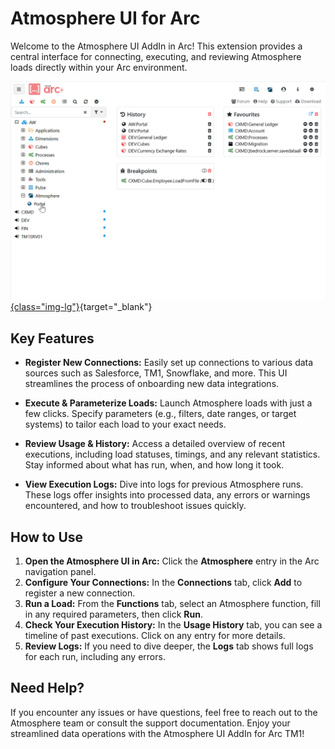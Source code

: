 # Atmosphere UI for Arc

Welcome to the Atmosphere UI AddIn in Arc!
This extension provides a central interface for connecting, executing, and reviewing Atmosphere loads directly within your Arc environment.

[![](images/arc-atmosphere-plugin.gif){class="img-lg"}](images/arc-atmosphere-plugin.gif){target="_blank"}

## Key Features

- **Register New Connections:** Easily set up connections to various data sources such as Salesforce, TM1, Snowflake, and more. This UI streamlines the process of onboarding new data integrations.

- **Execute & Parameterize Loads:** Launch Atmosphere loads with just a few clicks. Specify parameters (e.g., filters, date ranges, or target systems) to tailor each load to your exact needs.

- **Review Usage & History:** Access a detailed overview of recent executions, including load statuses, timings, and any relevant statistics. Stay informed about what has run, when, and how long it took.

- **View Execution Logs:** Dive into logs for previous Atmosphere runs. These logs offer insights into processed data, any errors or warnings encountered, and how to troubleshoot issues quickly.

## How to Use

1. **Open the Atmosphere UI in Arc:** Click the **Atmosphere** entry in the Arc navigation panel.
2. **Configure Your Connections:** In the **Connections** tab, click **Add** to register a new connection.
3. **Run a Load:** From the **Functions** tab, select an Atmosphere function, fill in any required parameters, then click **Run**.
4. **Check Your Execution History:** In the **Usage History** tab, you can see a timeline of past executions. Click on any entry for more details.
5. **Review Logs:** If you need to dive deeper, the **Logs** tab shows full logs for each run, including any errors.

## Need Help?

If you encounter any issues or have questions, feel free to reach out to the Atmosphere team or consult the support documentation. Enjoy your streamlined data operations with the Atmosphere UI AddIn for Arc TM1!